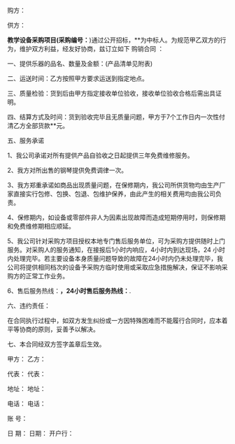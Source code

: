 
 


购方：


供方：


**教学设备采购项目(采购编号：**)通过公开招标，**为中标人。为规范甲乙双方的行为，维护双方利益，经友好协商，兹订立如下
购销合同
：


一、提供乐器的品名、数量及金额：(产品清单见附表)


二、运送时间：乙方按照甲方要求运送到指定地点。


三、质量检验：货到后由甲方指定接收单位验收，接收单位验收合格后需出具证明。


四、结算方式及时间：货到验收完毕且无质量问题，甲方于7个工作日内一次性付清乙方全部货款**元。


五、服务承诺


1、我公司承诺对所有提供产品自验收之日起提供三年免费维修服务。


2、我方对所出售的钢琴提供免费调律一次。


3、我方郑重承诺如商品出现质量问题，在保修期内，我公司所供货物均由生产厂家直接实行包修、包换、包退、包维护保养，由此产生的相关费用均由我公司负责。


4、保修期内，如设备或零部件非人为因素出现故障而造成短期停用时，则保修期和免费维修期相应顺延。


5、我公司针对采购方项目授权本地专门售后服务单位，可为采购方提供随时上门服务。对采购人的服务通知，在接报后1小时内响应，4小时内到达现场，24 小时内处理完毕。若主要设备本身质量问题导致的故障在24小时内仍未处理完毕，我公司将提供相同档次的设备予采购方临时使用或采取应急措施解决，保证不影响采购方的正常工作业务。


6、售后服务热线：**，24小时售后服务热线：**.


六、违约责任：


在合同执行过程中，如双方发生纠纷或一方因特殊困难而不能履行合同时，应本着平等协商的原则，妥善予以解决。


七、本合同经双方签字盖章后生效。


甲方： 乙方：


代表： 代表：


地址： 地址：


电话： 电话：


账 号：


日 期： 日期： 开户行：
 


 

 
 
 
 
 
  


  
 

  


  


  
 
 
 
 

